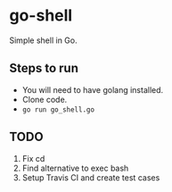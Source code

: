 # go-shell
Simple shell in Go.

## Steps to run
* You will need to have golang installed.
* Clone code.
* `go run go_shell.go`

## TODO
1. Fix cd
2. Find alternative to exec bash
3. Setup Travis CI and create test cases
